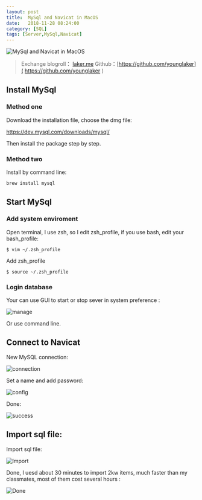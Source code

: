 ```yaml
---
layout: post
title:  MySql and Navicat in MacOS
date:   2018-11-28 08:24:00
category: [SQL]
tags: [Server,MySql,Navicat]
---
```


![MySql and Navicat in MacOS](http://wx3.sinaimg.cn/large/6d184cefly1fxnkwna76bj20oz0460tc.jpg)

<!--more-->

> Exchange blogroll： [laker.me]( http://laker.me/blog )
> Github：[https://github.com/younglaker]( https://github.com/younglaker )


## Install MySql 

### Method one

Download the installation file, choose the dmg file: 

https://dev.mysql.com/downloads/mysql/

Then install the package step by step.

### Method two 

Install by command line:

```
brew install mysql
```

## Start MySql

### Add system enviroment

Open terminal, I use zsh, so I edit zsh_profile, if you use bash, edit your bash_profile:

    $ vim ~/.zsh_profile

Add zsh_profile 

    $ source ~/.zsh_profile

### Login database

Your can use GUI to start or stop sever in system preference :

![manage][1]

Or use command line.

## Connect to Navicat


New MySQL connection:

![connection][2]

Set a name and add password:

![config][3]

Done:

![success][4]

## Import sql file:

Import sql file:

![Import][5]

Done, I uesd about 30 minutes to import 2kw items, much faster than my classmates, most of them cost several hours :

![Done][6]


  [1]: http://wx1.sinaimg.cn/mw690/6d184cefly1fxfofwpamfj20l40iyacu.jpg
  [2]: http://wx4.sinaimg.cn/mw690/6d184cefly1fxfohrr6lfj20ri06ujtq.jpg
  [3]: http://wx1.sinaimg.cn/mw690/6d184cefly1fxfohwj7nhj20qs0fy0uu.jpg
  [4]: http://wx3.sinaimg.cn/mw690/6d184cefly1fxfoi4e542j20bg07yjs8.jpg
  [5]: http://wx3.sinaimg.cn/mw690/6d184cefly1fxfog0c1x5j20fo0hegnq.jpg
  [6]: http://wx4.sinaimg.cn/mw690/6d184cefly1fxnkomn3fmj20go0bj3zq.jpg